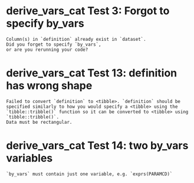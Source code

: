 # derive_vars_cat Test 3: Forgot to specify by_vars

    Column(s) in `definition` already exist in `dataset`.
    Did you forget to specify `by_vars`,
    or are you rerunning your code?

# derive_vars_cat Test 13: definition has wrong shape

    Failed to convert `definition` to <tibble>. `definition` should be specified similarly to how you would specify a <tibble> using the `tibble::tribble()` function so it can be converted to <tibble> using `tibble::tribble()`.
    Data must be rectangular.

# derive_vars_cat Test 14: two by_vars variables

    `by_vars` must contain just one variable, e.g. `exprs(PARAMCD)`

